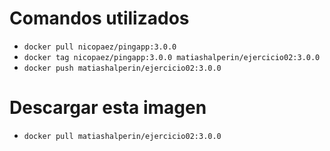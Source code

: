 # Comandos utilizados

- ````docker pull nicopaez/pingapp:3.0.0````
- ````docker tag nicopaez/pingapp:3.0.0 matiashalperin/ejercicio02:3.0.0````
- ````docker push matiashalperin/ejercicio02:3.0.0````

# Descargar esta imagen

- ````docker pull matiashalperin/ejercicio02:3.0.0````